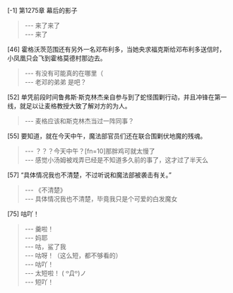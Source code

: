 
[-1] 第1275章 幕后的影子
>--- 来了来了<br>
>--- 来了<br>

[46] 霍格沃茨范围还有另外一名邓布利多，当她央求福克斯给邓布利多送信时，小凤凰只会飞到霍格莫德村那边去。
>--- 有没有可能真的在哪里（<br>
>--- 老邓的弟弟 是吧？<br>

[52] 单凭前段时间鲁弗斯·斯克林杰亲自参与到了蛇怪围剿行动，并且冲锋在第一线，就足以让麦格教授大致了解对方的为人。
>--- 麦格应该和斯克林杰当过一阵同事？<br>

[55] 要知道，就在今天中午，魔法部官员们还在联合围剿伏地魔的残魂。
>--- ？？？今天中午？[fn=10]那胖鸡可就太慢了<br>
>--- 感觉小汤姆被戏弄已经是不知道多久前的事了，这才过了半天么<br>

[57] “具体情况我也不清楚，不过听说和魔法部被袭击有关。”
>--- 《不清楚》<br>
>--- 具体情况我也不清楚，毕竟我只是个可爱的白发魔女<br>

[75] 咕吖！
>--- 羹啦！<br>
>--- 妈耶<br>
>--- 咕，鲨了我<br>
>--- 咕呀！（这么短，都不够看的）<br>
>--- 咕吖！<br>
>--- 太短啦！ ( ꒪Д꒪)ノ<br>
>--- 短吖！<br>
